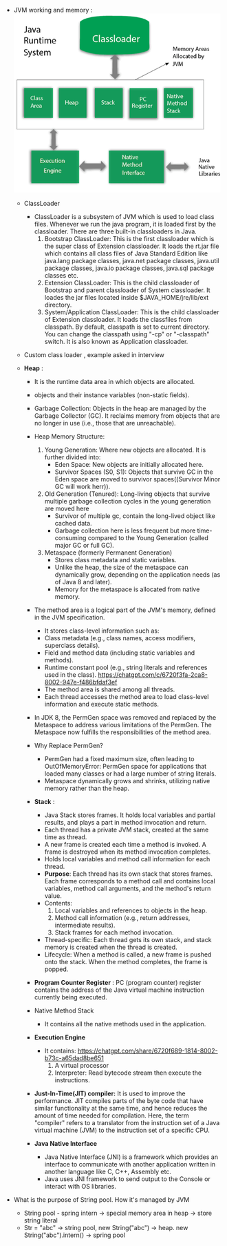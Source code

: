 - JVM working and memory :
    ![img_1.png](../../../img_1.png)
    - ClassLoader
         - ClassLoader is a subsystem of JVM which is used to load class files. Whenever we run the java program, it is loaded first by the classloader. There are three built-in classloaders in Java. 
           1. Bootstrap ClassLoader: This is the first classloader which is the super class of Extension classloader. It loads the rt.jar file which contains all class files of Java Standard Edition like java.lang package classes, java.net package classes, java.util package classes, java.io package classes, java.sql package classes etc.
           2. Extension ClassLoader: This is the child classloader of Bootstrap and parent classloader of System classloader. It loades the jar files located inside $JAVA_HOME/jre/lib/ext directory.
           3. System/Application ClassLoader: This is the child classloader of Extension classloader. It loads the classfiles from classpath. By default, classpath is set to current directory. You can change the classpath using "-cp" or "-classpath" switch. It is also known as Application classloader.
    - Custom class loader , example asked in interview  

  - **Heap** : 
      - It is the runtime data area in which objects are allocated.
      - objects and their instance variables (non-static fields).
      - Garbage Collection: Objects in the heap are managed by the Garbage Collector (GC). 
                            It reclaims memory from objects that are no longer in use (i.e., those that are unreachable).
      - Heap Memory Structure:
        1. Young Generation: Where new objects are allocated. It is further divided into:
            - Eden Space: New objects are initially allocated here.
            - Survivor Spaces (S0, S1): Objects that survive GC in the Eden space are moved to survivor spaces((Survivor Minor GC will work herr)).
        2. Old Generation (Tenured): Long-living objects that survive multiple garbage collection cycles in the young generation are moved here
            - Survivor of multiple gc, contain the long-lived object like cached data.
            - Garbage collection here is less frequent but more time-consuming compared to the Young Generation (called major GC or full GC).
        3. Metaspace (formerly Permanent Generation)
           - Stores class metadata and static variables.
           - Unlike the heap, the size of the metaspace can dynamically grow, depending on the application needs (as of Java 8 and later).
           - Memory for the metaspace is allocated from native memory.
      - The method area is a logical part of the JVM's memory, defined in the JVM specification.
           - It stores class-level information such as:
           - Class metadata (e.g., class names, access modifiers, superclass details).
           - Field and method data (including static variables and methods).
           - Runtime constant pool (e.g., string literals and references used in the class). https://chatgpt.com/c/6720f3fa-2ca8-8002-947e-f486bfdaf3ef
           - The method area is shared among all threads. 
           - Each thread accesses the method area to load class-level information and execute static methods.
      - In JDK 8, the PermGen space was removed and replaced by the Metaspace to address various limitations of the PermGen. The Metaspace now fulfills the responsibilities of the method area.
      - Why Replace PermGen?
           - PermGen had a fixed maximum size, often leading to OutOfMemoryError: PermGen space for applications that loaded many classes or had a large number of string literals.
           - Metaspace dynamically grows and shrinks, utilizing native memory rather than the heap.
  
    - **Stack**  : 
        - Java Stack stores frames. It holds local variables and partial results, and plays a part in method invocation and return.
        - Each thread has a private JVM stack, created at the same time as thread.
        - A new frame is created each time a method is invoked. A frame is destroyed when its method invocation completes.
        - Holds local variables and method call information for each thread.
        - **Purpose**: Each thread has its own stack that stores frames. Each frame corresponds to a method call and contains local variables, method call arguments, and the method's return value.
        -  Contents:
            1. Local variables and references to objects in the heap.
            2. Method call information (e.g., return addresses, intermediate results).
            3. Stack frames for each method invocation.
        - Thread-specific: Each thread gets its own stack, and stack memory is created when the thread is created.
        - Lifecycle: When a method is called, a new frame is pushed onto the stack. When the method completes, the frame is popped.
    - **Program Counter Register** : PC (program counter) register contains the address of the Java virtual machine instruction currently being executed.
    - Native Method Stack
        - It contains all the native methods used in the application.
    - **Execution Engine**
        - It contains: https://chatgpt.com/share/6720f689-1814-8002-b73c-a65dad8be651
           1. A virtual processor
           2. Interpreter: Read bytecode stream then execute the instructions.
    - **Just-In-Time(JIT) compiler:** It is used to improve the performance. 
        JIT compiles parts of the byte code that have similar functionality at the same time, 
        and hence reduces the amount of time needed for compilation. Here, the term "compiler" refers to a translator from the instruction 
        set of a Java virtual machine (JVM) to the instruction set of a specific CPU.
    - **Java Native Interface**
         - Java Native Interface (JNI) is a framework which provides an interface to communicate with another application written in another language like C, C++, Assembly etc. 
         - Java uses JNI framework to send output to the Console or interact with OS libraries.

- What is the purpose of String pool. How it's managed by JVM
  - String pool - spring intern -> special memory area in heap -> store string literal 
  - Str = "abc" -> string pool, new String("abc") -> heap. new String("abc").intern() -> spring pool